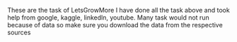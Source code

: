 These are the task of LetsGrowMore
I have done all the task above and took help from google, kaggle, linkedln, youtube.
Many task would not run because of data so make sure you download the data from the respective sources
 
 
